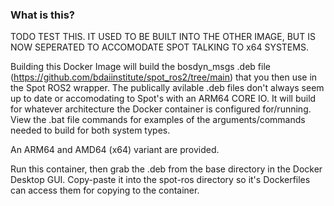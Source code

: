 ### What is this?

TODO TEST THIS. IT USED TO BE BUILT INTO THE OTHER IMAGE, BUT IS NOW SEPERATED TO ACCOMODATE SPOT TALKING TO x64 SYSTEMS.

Building this Docker Image will build the bosdyn_msgs .deb file (https://github.com/bdaiinstitute/spot_ros2/tree/main) that you then use in the Spot ROS2 wrapper. The publically avilable .deb files don't always seem up to date or accomodating to Spot's with an ARM64 CORE IO. It will build for whatever architecture the Docker container is configured for/running. View the .bat file commands for examples of the arguments/commands needed to build for both system types.

An ARM64 and AMD64 (x64) variant are provided.

Run this container, then grab the .deb from the base directory in the Docker Desktop GUI. Copy-paste it into the spot-ros directory so it's Dockerfiles can access them for copying to the container.

